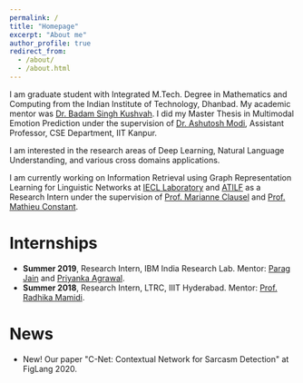 ```yaml
---
permalink: /
title: "Homepage"
excerpt: "About me"
author_profile: true
redirect_from: 
  - /about/
  - /about.html
---
```


I am graduate student with Integrated M.Tech. Degree in Mathematics and Computing from the Indian Institute of Technology, Dhanbad. My academic mentor was [Dr. Badam Singh Kushvah](https://www.iitism.ac.in/~bskush/). I did my Master Thesis in Multimodal Emotion Prediction under the supervision of [Dr. Ashutosh Modi](https://ashutosh-modi.github.io/), Assistant Professor, CSE Department, IIT Kanpur.

I am interested in the research areas of Deep Learning, Natural Language Understanding, and various cross domains applications.

I am currently working on Information Retrieval using Graph Representation Learning for Linguistic Networks at [IECL 
Laboratory](http://www.iecl.univ-lorraine.fr/) and [ATILF](http://atilf.atilf.fr/) as a Research Intern under the supervision of [Prof. Marianne Clausel](https://sites.google.com/site/marianneclausel/) and [Prof. Mathieu Constant](https://perso.atilf.fr/mconstant/).

Internships
======
* __Summer 2019__, Research Intern, IBM India Research Lab. Mentor: [Parag Jain](http://parajain.github.io) and [Priyanka Agrawal](https://sites.google.com/site/priyankaagr17/).
* __Summer 2018__, Research Intern, LTRC, IIIT Hyderabad. Mentor: [Prof. Radhika Mamidi](https://sites.google.com/site/radhika41/home?authuser=0).


News
======
* New! Our paper "C-Net: Contextual Network for Sarcasm Detection" at FigLang 2020.
<!-- * I will be joining as research intern at IECL Laboratory, University of Lorraine, Nancy, France from February 2020.
 * One paper accepted at [FIRE 2019](http://fire.irsi.res.in/fire/2019/home).
-->

